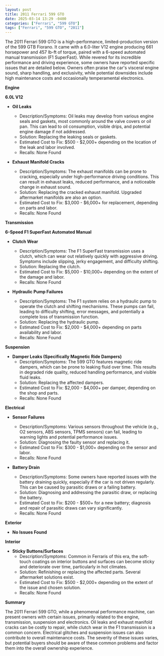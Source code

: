 ```yaml
---
layout: post
title: 2011 Ferrari 599 GTO
date: 2025-03-14 13:29 -0400
categories: ["Ferrari", "599 GTO"]
tags: ["Ferrari", "599 GTO", "2011"]
---
```

The 2011 Ferrari 599 GTO is a high-performance, limited-production version of the 599 GTB Fiorano. It came with a 6.0-liter V12 engine producing 661 horsepower and 457 lb-ft of torque, paired with a 6-speed automated manual transmission (F1 SuperFast). While revered for its incredible performance and driving experience, some owners have reported specific issues that are detailed below. Owners often praise the car's visceral engine sound, sharp handling, and exclusivity, while potential downsides include high maintenance costs and occasionally temperamental electronics.

**Engine**

**6.0L V12**

* **Oil Leaks**
    * Description/Symptoms: Oil leaks may develop from various engine seals and gaskets, most commonly around the valve covers or oil pan. This can lead to oil consumption, visible drips, and potential engine damage if not addressed.
    * Solution: Replacing the leaking seals or gaskets.
    * Estimated Cost to Fix: $500 - $2,000+ depending on the location of the leak and labor involved.
    * Recalls: None Found

* **Exhaust Manifold Cracks**
    * Description/Symptoms: The exhaust manifolds can be prone to cracking, especially under high-performance driving conditions. This can result in exhaust leaks, reduced performance, and a noticeable change in exhaust sound.
    * Solution: Replacing the cracked exhaust manifold. Upgraded aftermarket manifolds are also an option.
    * Estimated Cost to Fix: $3,000 - $6,000+ for replacement, depending on parts and labor.
    * Recalls: None Found

**Transmission**

**6-Speed F1 SuperFast Automated Manual**

* **Clutch Wear**
    * Description/Symptoms: The F1 SuperFast transmission uses a clutch, which can wear out relatively quickly with aggressive driving. Symptoms include slipping, jerky engagement, and difficulty shifting.
    * Solution: Replacing the clutch.
    * Estimated Cost to Fix: $5,000 - $10,000+ depending on the extent of the damage and labor.
    * Recalls: None Found

* **Hydraulic Pump Failures**
    * Description/Symptoms: The F1 system relies on a hydraulic pump to operate the clutch and shifting mechanisms. These pumps can fail, leading to difficulty shifting, error messages, and potentially a complete loss of transmission function.
    * Solution: Replacing the hydraulic pump.
    * Estimated Cost to Fix: $2,000 - $4,000+ depending on parts availability and labor.
    * Recalls: None Found

**Suspension**

* **Damper Leaks (Specifically Magnetic Ride Dampers)**
    * Description/Symptoms: The 599 GTO features magnetic ride dampers, which can be prone to leaking fluid over time. This results in degraded ride quality, reduced handling performance, and visible fluid leaks.
    * Solution: Replacing the affected dampers.
    * Estimated Cost to Fix: $2,000 - $4,000+ per damper, depending on the shop and parts.
    * Recalls: None Found

**Electrical**

* **Sensor Failures**
    * Description/Symptoms: Various sensors throughout the vehicle (e.g., O2 sensors, ABS sensors, TPMS sensors) can fail, leading to warning lights and potential performance issues.
    * Solution: Diagnosing the faulty sensor and replacing it.
    * Estimated Cost to Fix: $300 - $1,000+ depending on the sensor and labor.
    * Recalls: None Found

* **Battery Drain**
    * Description/Symptoms: Some owners have reported issues with the battery draining quickly, especially if the car is not driven regularly. This can be caused by parasitic draws or a failing battery.
    * Solution: Diagnosing and addressing the parasitic draw, or replacing the battery.
    * Estimated Cost to Fix: $200 - $500+ for a new battery; diagnosis and repair of parasitic draws can vary significantly.
    * Recalls: None Found

**Exterior**

* **No Issues Found**

**Interior**

* **Sticky Buttons/Surfaces**
    * Description/Symptoms: Common in Ferraris of this era, the soft-touch coatings on interior buttons and surfaces can become sticky and deteriorate over time, particularly in hot climates.
    * Solution: Refinishing or replacing the affected parts. Several aftermarket solutions exist.
    * Estimated Cost to Fix: $500 - $2,000+ depending on the extent of the issue and chosen solution.
    * Recalls: None Found

**Summary**

The 2011 Ferrari 599 GTO, while a phenomenal performance machine, can present owners with certain issues, primarily related to the engine, transmission, suspension and electronics. Oil leaks and exhaust manifold cracks can be costly to repair, while clutch wear in the F1 transmission is a common concern. Electrical glitches and suspension issues can also contribute to overall maintenance costs. The severity of these issues varies, but potential buyers should be aware of these common problems and factor them into the overall ownership experience.

